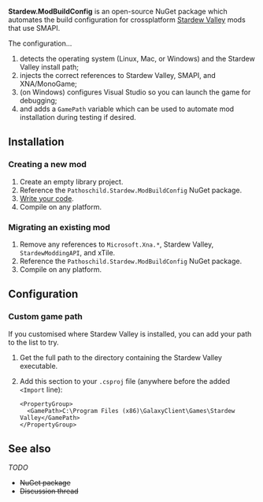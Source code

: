 ﻿**Stardew.ModBuildConfig** is an open-source NuGet package which automates the build configuration
for crossplatform [Stardew Valley](http://stardewvalley.net/) mods that use SMAPI.

The configuration...

1. detects the operating system (Linux, Mac, or Windows) and the Stardew Valley install path;
2. injects the correct references to Stardew Valley, SMAPI, and XNA/MonoGame;
3. (on Windows) configures Visual Studio so you can launch the game for debugging;
4. and adds a `GamePath` variable which can be used to automate mod installation during testing
   if desired.

## Installation
### Creating a new mod
1. Create an empty library project.
2. Reference the `Pathoschild.Stardew.ModBuildConfig` NuGet package.
3. [Write your code](http://canimod.com/guides/creating-a-smapi-mod).
4. Compile on any platform.

### Migrating an existing mod
1. Remove any references to `Microsoft.Xna.*`, Stardew Valley, `StardewModdingAPI`, and xTile.
2. Reference the `Pathoschild.Stardew.ModBuildConfig` NuGet package.
3. Compile on any platform.

## Configuration
### Custom game path
If you customised where Stardew Valley is installed, you can add your path to the list to try.

1. Get the full path to the directory containing the Stardew Valley executable.
2. Add this section to your `.csproj` file (anywhere before the added `<Import` line):
   
   ```
   <PropertyGroup>
     <GamePath>C:\Program Files (x86)\GalaxyClient\Games\Stardew Valley</GamePath>
   </PropertyGroup>
   ```

## See also
_TODO_
* <s>NuGet package</s>
* <s>Discussion thread</s>